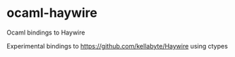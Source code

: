 # ocaml-haywire
Ocaml bindings to Haywire

Experimental bindings to https://github.com/kellabyte/Haywire using ctypes
